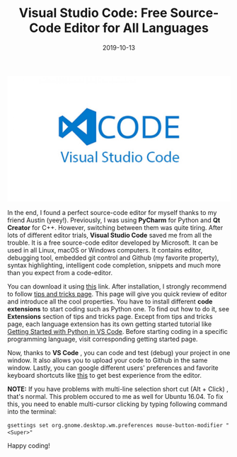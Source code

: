 ﻿---
layout: post
title:  "Visual Studio Code: Free Source-Code Editor for All Languages"
date:   2019-10-13
image: /images/visual-studio-code/1.jpg
---

![Visual Studio Code](/images/visual-studio-code/1.jpg)

In the end, I found a perfect source-code editor for myself thanks to my friend Austin (yeey!). Previously, I was using **PyCharm** for Python and **Qt Creator** for C++. However, switching between them was quite tiring. After lots of different editor trials, **Visual Studio Code** saved me from all the trouble. It is a free source-code editor developed by Microsoft. It can be used in all Linux, macOS or Windows computers. It contains editor, debugging tool,  embedded git control and Github (my favorite property), syntax highlighting, intelligent code completion, snippets and much more than you expect from a code-editor.

You can download it using [this](https://code.visualstudio.com/) link. After installation, I strongly recommend to follow [tips and tricks page](https://code.visualstudio.com/docs/getstarted/tips-and-tricks). This page will give you quick review of editor and introduce all the cool properties. You have to install different **code extensions** to start coding such as Python one. To find out how to do it, see **Extensions** section of tips and tricks page. Except from tips and tricks page, each language extension has its own getting started tutorial like [Getting Started with Python in VS Code](https://code.visualstudio.com/docs/python/python-tutorial). Before starting coding in a specific programming language, visit corresponding getting started page. 

Now, thanks to **VS Code** , you can code and test (debug) your project in one window. It also allows you to upload your code to Github in the same window. Lastly, you can google different users' preferences and favorite keyboard shortcuts like [this](https://vslive.com/Blogs/News-and-Tips/2015/04/5-VS-Keyboard-Shortcuts.aspx) to get best experience from the editor. 

**NOTE:** If you have problems with multi-line selection short cut (Alt + Click) , that's normal. This problem occured to me as well for Ubuntu 16.04. To fix this, you need to enable multi-cursor clicking by typing following command into the terminal:
```
gsettings set org.gnome.desktop.wm.preferences mouse-button-modifier "<Super>"   
```

Happy coding!
